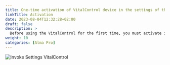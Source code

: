 ```yaml
---
title: One-time activation of VitalControl device in the settings of the automatic feeder
linkTitle: Activation
date: 2023-08-04T12:32:28+02:00
draft: false
description: >
  Before using the VitalControl for the first time, you must activate it once in the settings of Alma Pro feeder.
weight: 10
categories: [Alma Pro]
---
```


![Invoke Settings VitalControl](../images/open-settings-vitalcontrol.png "Invoke settings menu VitalControl")

